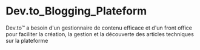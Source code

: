 # Dev.to_Blogging_Plateform
Dev.to™ a besoin d'un gestionnaire de contenu efficace et d'un front office pour faciliter la création, la gestion et la découverte des articles techniques sur la plateforme
